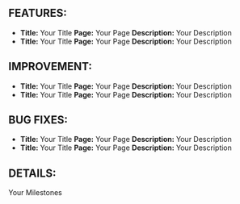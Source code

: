 ## FEATURES:
- **Title:** Your Title
  **Page:** Your Page
  **Description:** Your Description
  <br>
- **Title:** Your Title
  **Page:** Your Page
  **Description:** Your Description
 
## IMPROVEMENT:
- **Title:** Your Title
  **Page:** Your Page
  **Description:** Your Description
  <br>
- **Title:** Your Title
  **Page:** Your Page
  **Description:** Your Description

## BUG FIXES:
- **Title:** Your Title
  **Page:** Your Page
  **Description:** Your Description
  <br>
- **Title:** Your Title
  **Page:** Your Page
  **Description:** Your Description

## DETAILS:
Your Milestones
